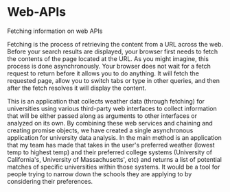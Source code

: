# Web-APIs
Fetching information on web APIs

Fetching is the process of retrieving the content from a URL across the web. Before your search results are displayed, your browser first needs to fetch the contents of the page located at the URL. As you might imagine, this process is done asynchronously. Your browser does not wait for a fetch request to return before it allows you to do anything. It will fetch the requested page, allow you to switch tabs or type in other queries, and then after the fetch resolves it will display the content.

This is an application that collects weather data (through fetching) for universities using various third-party web interfaces to collect information that will be either passed along as arguments to other interfaces or analyzed on its own. By combining these web services and chaining and creating promise objects, we have created a single asynchronous application for university data analysis. In the main method is an application that my team has made that takes in the user's preferred weather (lowest temp to highest temp) and their preferred college systems (University of California's, University of Massachusetts', etc) and returns a list of potential matches of specific universities within those systems. It would be a tool for people trying to narrow down the schools they are applying to by considering their preferences. 
